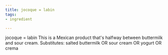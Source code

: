 ```yaml
---
title: jocoque = labin
tags:
- ingredient

---
```

jocoque = labin This is a Mexican product that's halfway between buttermilk and sour cream. Substitutes: salted buttermilk OR sour cream OR yogurt OR crema

